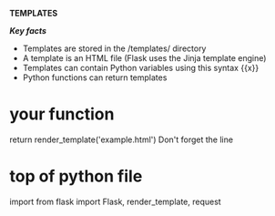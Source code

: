 
**TEMPLATES**







***Key facts***

* Templates are stored in the /templates/ directory
* A template is an HTML file (Flask uses the Jinja template engine)
* Templates can contain Python variables using this syntax {‌{x}}
* Python functions can return templates

# your function
return render_template('example.html')
Don't forget the line

# top of python file
import from flask import Flask, render_template, request
